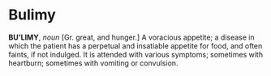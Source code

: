 # Bulimy

**BU'LIMY**, _noun_ \[Gr. great, and hunger.\] A voracious appetite; a disease in which the patient has a perpetual and insatiable appetite for food, and often faints, if not indulged. It is attended with various symptoms; sometimes with heartburn; sometimes with vomiting or convulsion.